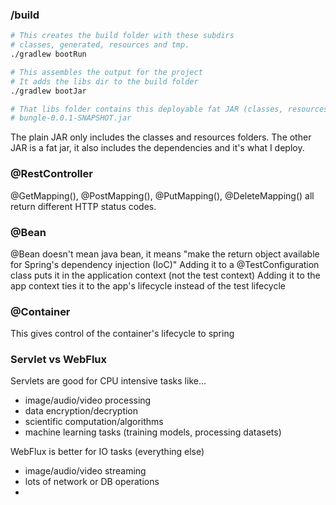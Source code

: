 ### /build 

```bash
# This creates the build folder with these subdirs
# classes, generated, resources and tmp.
./gradlew bootRun 

# This assembles the output for the project
# It adds the libs dir to the build folder
./gradlew bootJar

# That libs folder contains this deployable fat JAR (classes, resources, dependencies) 
# bungle-0.0.1-SNAPSHOT.jar
```

The plain JAR only includes the classes and resources folders.
The other JAR is a fat jar, it also includes the dependencies and it's what I deploy.

### @RestController

@GetMapping(), @PostMapping(), @PutMapping(), @DeleteMapping() all return different HTTP status codes.

### @Bean
@Bean doesn't mean java bean, it means "make the return object available for Spring's dependency injection (IoC)"
Adding it to a @TestConfiguration class puts it in the application context (not the test context)
Adding it to the app context ties it to the app's lifecycle instead of the test lifecycle

### @Container
This gives control of the container's lifecycle to spring

### Servlet vs WebFlux

Servlets are good for CPU intensive tasks like...

- image/audio/video processing
- data encryption/decryption
- scientific computation/algorithms
- machine learning tasks (training models, processing datasets)

WebFlux is better for IO tasks (everything else)

- image/audio/video streaming
- lots of network or DB operations
- 
